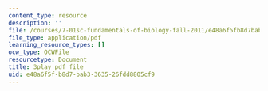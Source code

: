 ```yaml
---
content_type: resource
description: ''
file: /courses/7-01sc-fundamentals-of-biology-fall-2011/e48a6f5fb8d7bab3363526fdd8805cf9_dt4sSAb-7cE.pdf
file_type: application/pdf
learning_resource_types: []
ocw_type: OCWFile
resourcetype: Document
title: 3play pdf file
uid: e48a6f5f-b8d7-bab3-3635-26fdd8805cf9
---
```

